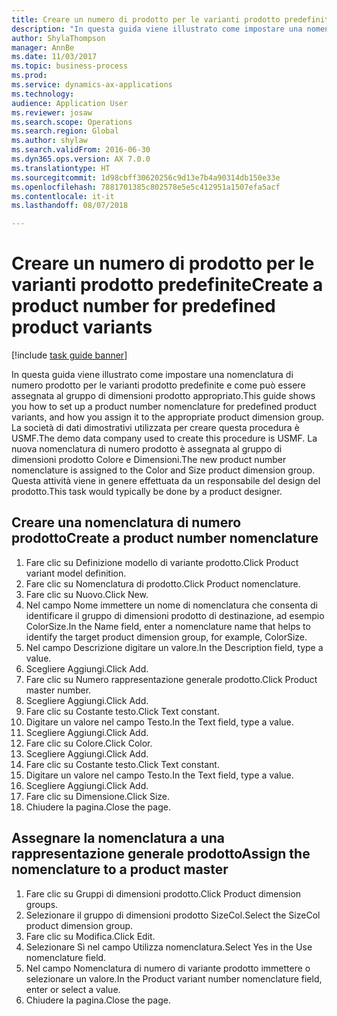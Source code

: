 ```yaml
--- 
title: Creare un numero di prodotto per le varianti prodotto predefinite
description: "In questa guida viene illustrato come impostare una nomenclatura di numero prodotto per le varianti prodotto predefinite e come può essere assegnata al gruppo di dimensioni prodotto appropriato."
author: ShylaThompson
manager: AnnBe
ms.date: 11/03/2017
ms.topic: business-process
ms.prod: 
ms.service: dynamics-ax-applications
ms.technology: 
audience: Application User
ms.reviewer: josaw
ms.search.scope: Operations
ms.search.region: Global
ms.author: shylaw
ms.search.validFrom: 2016-06-30
ms.dyn365.ops.version: AX 7.0.0
ms.translationtype: HT
ms.sourcegitcommit: 1d98cbff30620256c9d13e7b4a90314db150e33e
ms.openlocfilehash: 7881701385c802578e5e5c412951a1507efa5acf
ms.contentlocale: it-it
ms.lasthandoff: 08/07/2018

---
```

# <a name="create-a-product-number-for-predefined-product-variants"></a><span data-ttu-id="7da98-103">Creare un numero di prodotto per le varianti prodotto predefinite</span><span class="sxs-lookup"><span data-stu-id="7da98-103">Create a product number for predefined product variants</span></span>

[!include [task guide banner](../../includes/task-guide-banner.md)]

<span data-ttu-id="7da98-104">In questa guida viene illustrato come impostare una nomenclatura di numero prodotto per le varianti prodotto predefinite e come può essere assegnata al gruppo di dimensioni prodotto appropriato.</span><span class="sxs-lookup"><span data-stu-id="7da98-104">This guide shows you how to set up a product number nomenclature for predefined product variants, and how you assign it to the appropriate product dimension group.</span></span> <span data-ttu-id="7da98-105">La società di dati dimostrativi utilizzata per creare questa procedura è USMF.</span><span class="sxs-lookup"><span data-stu-id="7da98-105">The demo data company used to create this procedure is USMF.</span></span> <span data-ttu-id="7da98-106">La nuova nomenclatura di numero prodotto è assegnata al gruppo di dimensioni prodotto Colore e Dimensioni.</span><span class="sxs-lookup"><span data-stu-id="7da98-106">The new product number nomenclature is assigned to the Color and Size product dimension group.</span></span> <span data-ttu-id="7da98-107">Questa attività viene in genere effettuata da un responsabile del design del prodotto.</span><span class="sxs-lookup"><span data-stu-id="7da98-107">This task would typically be done by a product designer.</span></span>


## <a name="create-a-product-number-nomenclature"></a><span data-ttu-id="7da98-108">Creare una nomenclatura di numero prodotto</span><span class="sxs-lookup"><span data-stu-id="7da98-108">Create a product number nomenclature</span></span>
1. <span data-ttu-id="7da98-109">Fare clic su Definizione modello di variante prodotto.</span><span class="sxs-lookup"><span data-stu-id="7da98-109">Click Product variant model definition.</span></span>
2. <span data-ttu-id="7da98-110">Fare clic su Nomenclatura di prodotto.</span><span class="sxs-lookup"><span data-stu-id="7da98-110">Click Product nomenclature.</span></span>
3. <span data-ttu-id="7da98-111">Fare clic su Nuovo.</span><span class="sxs-lookup"><span data-stu-id="7da98-111">Click New.</span></span>
4. <span data-ttu-id="7da98-112">Nel campo Nome immettere un nome di nomenclatura che consenta di identificare il gruppo di dimensioni prodotto di destinazione, ad esempio ColorSize.</span><span class="sxs-lookup"><span data-stu-id="7da98-112">In the Name field, enter a nomenclature name that helps to identify the target product dimension group, for example, ColorSize.</span></span>
5. <span data-ttu-id="7da98-113">Nel campo Descrizione digitare un valore.</span><span class="sxs-lookup"><span data-stu-id="7da98-113">In the Description field, type a value.</span></span>
6. <span data-ttu-id="7da98-114">Scegliere Aggiungi.</span><span class="sxs-lookup"><span data-stu-id="7da98-114">Click Add.</span></span>
7. <span data-ttu-id="7da98-115">Fare clic su Numero rappresentazione generale prodotto.</span><span class="sxs-lookup"><span data-stu-id="7da98-115">Click Product master number.</span></span>
8. <span data-ttu-id="7da98-116">Scegliere Aggiungi.</span><span class="sxs-lookup"><span data-stu-id="7da98-116">Click Add.</span></span>
9. <span data-ttu-id="7da98-117">Fare clic su Costante testo.</span><span class="sxs-lookup"><span data-stu-id="7da98-117">Click Text constant.</span></span>
10. <span data-ttu-id="7da98-118">Digitare un valore nel campo Testo.</span><span class="sxs-lookup"><span data-stu-id="7da98-118">In the Text field, type a value.</span></span>
11. <span data-ttu-id="7da98-119">Scegliere Aggiungi.</span><span class="sxs-lookup"><span data-stu-id="7da98-119">Click Add.</span></span>
12. <span data-ttu-id="7da98-120">Fare clic su Colore.</span><span class="sxs-lookup"><span data-stu-id="7da98-120">Click Color.</span></span>
13. <span data-ttu-id="7da98-121">Scegliere Aggiungi.</span><span class="sxs-lookup"><span data-stu-id="7da98-121">Click Add.</span></span>
14. <span data-ttu-id="7da98-122">Fare clic su Costante testo.</span><span class="sxs-lookup"><span data-stu-id="7da98-122">Click Text constant.</span></span>
15. <span data-ttu-id="7da98-123">Digitare un valore nel campo Testo.</span><span class="sxs-lookup"><span data-stu-id="7da98-123">In the Text field, type a value.</span></span>
16. <span data-ttu-id="7da98-124">Scegliere Aggiungi.</span><span class="sxs-lookup"><span data-stu-id="7da98-124">Click Add.</span></span>
17. <span data-ttu-id="7da98-125">Fare clic su Dimensione.</span><span class="sxs-lookup"><span data-stu-id="7da98-125">Click Size.</span></span>
18. <span data-ttu-id="7da98-126">Chiudere la pagina.</span><span class="sxs-lookup"><span data-stu-id="7da98-126">Close the page.</span></span>

## <a name="assign-the-nomenclature-to-a-product-master"></a><span data-ttu-id="7da98-127">Assegnare la nomenclatura a una rappresentazione generale prodotto</span><span class="sxs-lookup"><span data-stu-id="7da98-127">Assign the nomenclature to a product master</span></span>
1. <span data-ttu-id="7da98-128">Fare clic su Gruppi di dimensioni prodotto.</span><span class="sxs-lookup"><span data-stu-id="7da98-128">Click Product dimension groups.</span></span>
2. <span data-ttu-id="7da98-129">Selezionare il gruppo di dimensioni prodotto SizeCol.</span><span class="sxs-lookup"><span data-stu-id="7da98-129">Select the SizeCol product dimension group.</span></span>
3. <span data-ttu-id="7da98-130">Fare clic su Modifica.</span><span class="sxs-lookup"><span data-stu-id="7da98-130">Click Edit.</span></span>
4. <span data-ttu-id="7da98-131">Selezionare Sì nel campo Utilizza nomenclatura.</span><span class="sxs-lookup"><span data-stu-id="7da98-131">Select Yes in the Use nomenclature field.</span></span>
5. <span data-ttu-id="7da98-132">Nel campo Nomenclatura di numero di variante prodotto immettere o selezionare un valore.</span><span class="sxs-lookup"><span data-stu-id="7da98-132">In the Product variant number nomenclature field, enter or select a value.</span></span>
6. <span data-ttu-id="7da98-133">Chiudere la pagina.</span><span class="sxs-lookup"><span data-stu-id="7da98-133">Close the page.</span></span>


